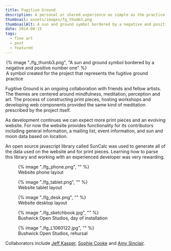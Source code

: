 ```yaml
---
title: Fugitive Ground
description: A personal or shared experience as simple as the practice of awareness, a conversation between friends, a collective effort to shift perception, or a place and time to make art
thumbnail: assets/images/fg_thumb3.png
thumbnailAlt: A sun and ground symbol bordered by a negative and positive number one 
date: 2014-08-15
tags:
  - fine art
  - post
  - featured
---
```

<figure style="width: 500px; max-width: 100%; height:auto; margin-left: auto; margin-right:auto;">
  {% image "./fg_thumb3.png", "A sun and ground symbol bordered by a negative and positive number one" %}
  <figcaption>A symbol created for the project that represents the fugitive ground practice</figcaption>
</figure>

Fugitive Ground is an ongoing collaboration with friends and fellow artists. The themes are centered around mindfulness, meditation, perception and art. The process of constructing print pieces, hosting workshops and developing web components provided the same kind of meditation prescribed by the project itself. 

As development continues we can expect more print pieces and an evolving website. For now the website provides functionality for its contributors including general information, a mailing list, event information, and sun and moon data based on location.

An open source javascript library called SunCalc was used to generate all of the data used on the website and for print pieces. Learning how to parse this library and working with an experienced developer was very rewarding.

<figure>
  {% image "./fg_phone.png", "" %}
<figcaption>Website phone layout</figcaption>
</figure>

<figure>
  {% image "./fg_tablet.png", "" %}
<figcaption>Website tablet layout</figcaption>
</figure>

<figure>
  {% image "./fg_desk.png", "" %}
<figcaption>Website desktop layout</figcaption>
</figure>

<figure>
  {% image "./fg_sketchbook.jpg", "" %}
<figcaption>Bushwick Open Studios, day of installation</figcaption>
</figure>

<figure>
  {% image "./fg_L1060122.jpg", "" %}
<figcaption>Bushwick Open Studios, rehursal</figcaption>
</figure>

Collaborators include <a href="http://www.jeff-kasper.co/">Jeff Kasper</a>, <a href="https://www.behance.net/sophiecooke">Sophie Cooke</a> and <a href="http://amysinclair.info/">Amy Sinclair</a>.
